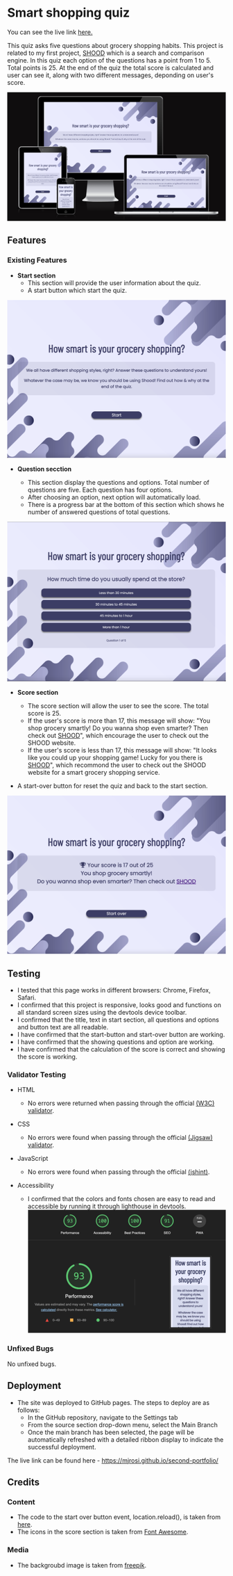 # Smart shopping quiz
You can see the live link [here.](https://mjrosi.github.io/second-portfolio/)

This quiz asks five questions about grocery shopping habits. This project is related to my first project, [SHOOD](https://mjrosi.github.io/my-first-portfolio/) which is a search and comparison engine. In this quiz each option of the questions has a point from 1 to 5. Total points is 25. At the end of the quiz the total score is calculated and user can see it, along with two different messages, deponding on user's score.

![responsivness](assets/images/Screenshot-responsive.png)


## Features 

### Existing Features

- __Start section__
  - This section will provide the user information about the quiz.
  - A start button which start the quiz.

![start-section](/assets/images/Screenshot-start.png)

- __Question secction__

  - This section display the questions and options. Total number of questions are five. Each question has four options.
  - After choosing an option, next option will automatically load.
  - There is a progress bar at the bottom of this section which shows he number of answered questions of total questions.

![question-section](assets/images/Screenshot-questions.png)

- __Score section__

  - The score section will allow the user to see the score. The total score is 25. 
  - If the user's score is more than 17, this message will show: "You shop grocery smartly!
Do you wanna shop even smarter? Then check out [SHOOD](https://mjrosi.github.io/my-first-portfolio/)", which encourage the user to check out the SHOOD website.
  - If the user's score is less than 17, this message will show: "It looks like you could up your shopping game!
Lucky for you there is [SHOOD](https://mjrosi.github.io/my-first-portfolio/)", which recommond the user to check out the SHOOD website for a smart grocery shopping service.
 - A start-over button for reset the quiz and back to the start section. 

![score-section](assets/images/Screenshot-score.png)


## Testing
- I tested that this page works in different browsers: Chrome, Firefox, Safari.
- I confirmed that this project is responsive, looks good and functions on all standard screen sizes using the devtools device toolbar.
- I confirmed that the title, text in start section, all questions and options and button text are all readable.
- I have confirmed that the start-button and start-over button are working.
- I have confirmed that the showing questions and option are working.
- I have confirmed that the calculation of the score is correct and showing the score is working.

### Validator Testing 

- HTML 
  - No errors were returned when passing through the official [(W3C) validator](https://validator.w3.org/nu/?doc=https%3A%2F%2Fmjrosi.github.io%2Fsecond-portfolio%2F).

- CSS
  - No errors were found when passing through the official [(Jigsaw) validator](https://jigsaw.w3.org/css-validator/validator?uri=https%3A%2F%2Fmjrosi.github.io%2Fsecond-portfolio%2F&profile=css3svg&usermedium=all&warning=1&vextwarning=&lang=en).

- JavaScript
  - No errors were found when passing through the official [(jshint)](https://jshint.com/).

- Accessibility
  - I confirmed that the colors and fonts chosen are easy to read and accessible by running it through lighthouse in devtools.
![access](assets/images/Screenshot-acces.png)


### Unfixed Bugs
No unfixed bugs. 

## Deployment

- The site was deployed to GitHub pages. The steps to deploy are as follows: 
  - In the GitHub repository, navigate to the Settings tab 
  - From the source section drop-down menu, select the Main Branch
  - Once the main branch has been selected, the page will be automatically refreshed with a detailed ribbon display to indicate the successful deployment. 

The live link can be found here - https://mjrosi.github.io/second-portfolio/


## Credits 

### Content 

- The code to the start over button event, location.reload(), is taken from [here](https://www.freecodecamp.org/news/.refresh-the-page-in-javascript-js-reload-window-tutorial/).
- The icons in the score section is taken from [Font Awesome](https://fontawesome.com/).

### Media

- The backgroubd image is taken from [freepik](https://www.freepik.com/).
